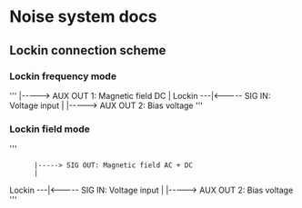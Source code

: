 # Noise system docs 

## Lockin connection scheme

### Lockin frequency mode 
'''
          |-----> AUX OUT 1: Magnetic field DC
          |
Lockin ---|<----- SIG IN: Voltage input 
          |
          |-----> AUX OUT 2: Bias voltage
'''
### Lockin field mode 

'''
    
          |-----> SIG OUT: Magnetic field AC + DC 
          |
Lockin ---|<----- SIG IN: Voltage input 
          |
          |-----> AUX OUT 2: Bias voltage
'''
